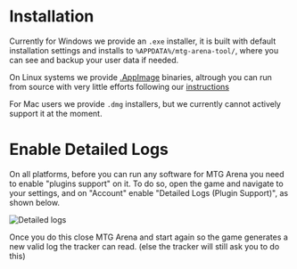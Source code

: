 # Installation

Currently for Windows we provide an `.exe` installer, it is built with default installation settings and installs to `%APPDATA%/mtg-arena-tool/`, where you can see and backup your user data if needed.

On Linux systems we provide [.AppImage](https://appimage.org/) binaries, altrough you can run from source with very little efforts following our [instructions](https://github.com/Manuel-777/MTG-Arena-Tool/blob/master/CONTRIBUTING.md#running-from-source)

For Mac users we provide `.dmg` installers, but we currently cannot actively support it at the moment.

# Enable Detailed Logs

On all platforms, before you can run any software for MTG Arena you need to enable "plugins support" on it. To do so, open the game and navigate to your settings, and on "Account" enable "Detailed Logs (Plugin Support)", as shown below.

![Detailed logs](detailed-logs.png)

Once you do this close MTG Arena and start again so the game generates a new valid log the tracker can read. (else the tracker will still ask you to do this)

